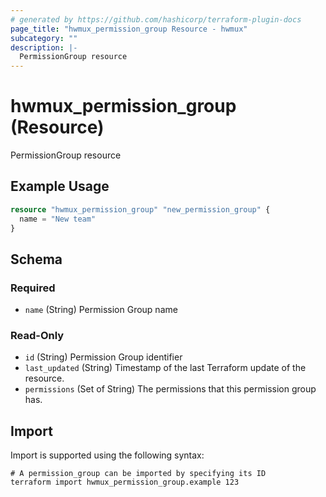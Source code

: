 ```yaml
---
# generated by https://github.com/hashicorp/terraform-plugin-docs
page_title: "hwmux_permission_group Resource - hwmux"
subcategory: ""
description: |-
  PermissionGroup resource
---
```


# hwmux_permission_group (Resource)

PermissionGroup resource

## Example Usage

```terraform
resource "hwmux_permission_group" "new_permission_group" {
  name = "New team"
}
```

<!-- schema generated by tfplugindocs -->
## Schema

### Required

- `name` (String) Permission Group name

### Read-Only

- `id` (String) Permission Group identifier
- `last_updated` (String) Timestamp of the last Terraform update of the resource.
- `permissions` (Set of String) The permissions that this permission group has.

## Import

Import is supported using the following syntax:

```shell
# A permission_group can be imported by specifying its ID
terraform import hwmux_permission_group.example 123
```
